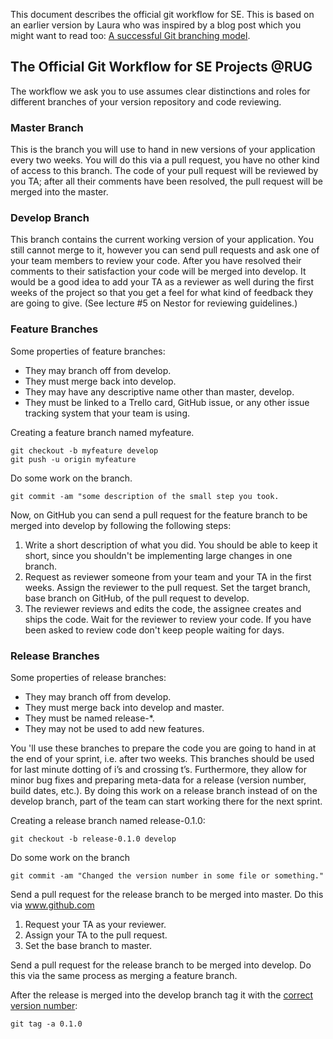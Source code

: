 This document describes the official git workflow for SE. This is based on an earlier version by Laura who was inspired by a blog post which you might want to read too: [A successful Git branching model](http://nvie.com/posts/a-successful-git-branching-model/).

## The Official Git Workflow for SE Projects @RUG
The workflow we ask you to use assumes clear distinctions and roles for different branches of your version repository and code reviewing. 

### Master Branch
This is the branch you will use to hand in new versions of your application every two weeks. You will do this via a pull request, you have no other kind of access to this branch. The code of your pull request will be reviewed by you TA; after all their comments have been resolved, the pull request will be merged into the master.

### Develop Branch
This branch contains the current working version of your application. You still cannot merge to it, however you can send pull requests and ask one of your team members to review your code. After you have resolved their comments to their satisfaction your code will be merged into develop. It would be a good idea to add your TA as a reviewer as well  during the first weeks of the project so that you get a feel for what kind of feedback they are going to give. (See lecture #5 on Nestor for reviewing guidelines.)

### Feature Branches
Some properties of feature branches:
- They may branch off from develop.
- They must merge back into develop.
- They may have any descriptive name other than master, develop.
- They must be linked to a Trello card, GitHub issue, or any other issue tracking system that your team is using.

Creating a feature branch named myfeature.
```
git checkout -b myfeature develop
git push -u origin myfeature

```

Do some work on the branch.
```
git commit -am "some description of the small step you took.
```

Now, on GitHub you can send a pull request for the feature branch to be merged into develop by following the following steps:
1. Write a short description of what you did. You should be able to keep it short, since you shouldn't be implementing large changes in one branch. 
2. Request as reviewer someone from your team and your TA in the first weeks. Assign the reviewer to the pull request. 
Set the target branch, base branch on GitHub, of the pull request to develop.
3. The reviewer reviews and edits the code, the assignee creates and ships the code. 
Wait for the reviewer to review your code. If you have been asked to review code don't keep people waiting for days. 

### Release Branches
Some properties of release branches:
- They may branch off from develop.
- They must merge back into develop and master.
- They must be named release-*.
- They may not be used to add new features.

You 'll use these branches to prepare the code you are going to hand in at the end of your sprint, i.e. after two weeks. This branches should be used for last minute dotting of i’s and crossing t’s. Furthermore, they allow for minor bug fixes and preparing meta-data for a release (version number, build dates, etc.). By doing this work on a release branch instead of on the develop branch, part of the team can start working there for the next sprint. 

Creating a release branch named release-0.1.0:
```
git checkout -b release-0.1.0 develop
```

Do some work on the branch
```
git commit -am "Changed the version number in some file or something."
```

Send a pull request for the release branch to be merged into master. Do this via www.github.com
1. Request your TA as your reviewer.
2. Assign your TA to the pull request.
3. Set the base branch to master.

Send a pull request for the release branch to be merged into develop. Do this via the same process as merging a  feature branch.

After the release is merged into the develop branch tag it with the [correct version number](http://semver.org/):
```
git tag -a 0.1.0
```

